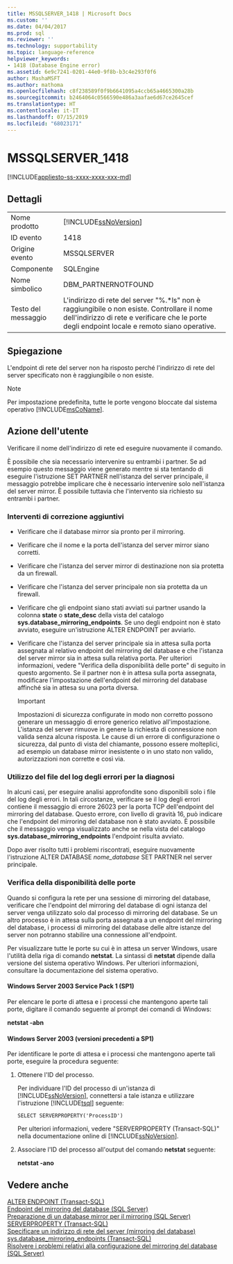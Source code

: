 ```yaml
---
title: MSSQLSERVER_1418 | Microsoft Docs
ms.custom: ''
ms.date: 04/04/2017
ms.prod: sql
ms.reviewer: ''
ms.technology: supportability
ms.topic: language-reference
helpviewer_keywords:
- 1418 (Database Engine error)
ms.assetid: 6e9c7241-0201-44e0-9f8b-b3c4e293f0f6
author: MashaMSFT
ms.author: mathoma
ms.openlocfilehash: c8f238589f0f9b6641095a4ccb65a4665300a28b
ms.sourcegitcommit: b2464064c0566590e486a3aafae6d67ce2645cef
ms.translationtype: HT
ms.contentlocale: it-IT
ms.lasthandoff: 07/15/2019
ms.locfileid: "68023171"
---
```

# <a name="mssqlserver1418"></a>MSSQLSERVER_1418
[!INCLUDE[appliesto-ss-xxxx-xxxx-xxx-md](../../includes/appliesto-ss-xxxx-xxxx-xxx-md.md)]
  
## <a name="details"></a>Dettagli  
  
|||  
|-|-|  
|Nome prodotto|[!INCLUDE[ssNoVersion](../../includes/ssnoversion-md.md)]|  
|ID evento|1418|  
|Origine evento|MSSQLSERVER|  
|Componente|SQLEngine|  
|Nome simbolico|DBM_PARTNERNOTFOUND|  
|Testo del messaggio|L'indirizzo di rete del server "%.*ls" non è raggiungibile o non esiste. Controllare il nome dell'indirizzo di rete e verificare che le porte degli endpoint locale e remoto siano operative.|  
  
## <a name="explanation"></a>Spiegazione  
L'endpoint di rete del server non ha risposto perché l'indirizzo di rete del server specificato non è raggiungibile o non esiste.  
  
> [!NOTE]  
> Per impostazione predefinita, tutte le porte vengono bloccate dal sistema operativo [!INCLUDE[msCoName](../../includes/msconame-md.md)].  
  
## <a name="user-action"></a>Azione dell'utente  
Verificare il nome dell'indirizzo di rete ed eseguire nuovamente il comando.  
  
È possibile che sia necessario intervenire su entrambi i partner. Se ad esempio questo messaggio viene generato mentre si sta tentando di eseguire l'istruzione SET PARTNER nell'istanza del server principale, il messaggio potrebbe implicare che è necessario intervenire solo nell'istanza del server mirror. È possibile tuttavia che l'intervento sia richiesto su entrambi i partner.  
  
### <a name="additional-corrective-actions"></a>Interventi di correzione aggiuntivi  
  
-   Verificare che il database mirror sia pronto per il mirroring.  
  
-   Verificare che il nome e la porta dell'istanza del server mirror siano corretti.  
  
-   Verificare che l'istanza del server mirror di destinazione non sia protetta da un firewall.  
  
-   Verificare che l'istanza del server principale non sia protetta da un firewall.  
  
-   Verificare che gli endpoint siano stati avviati sui partner usando la colonna **state** o **state_desc** della vista del catalogo **sys.database_mirroring_endpoints**. Se uno degli endpoint non è stato avviato, eseguire un'istruzione ALTER ENDPOINT per avviarlo.  
  
-   Verificare che l'istanza del server principale sia in attesa sulla porta assegnata al relativo endpoint del mirroring del database e che l'istanza del server mirror sia in attesa sulla relativa porta. Per ulteriori informazioni, vedere "Verifica della disponibilità delle porte" di seguito in questo argomento. Se il partner non è in attesa sulla porta assegnata, modificare l'impostazione dell'endpoint del mirroring del database affinché sia in attesa su una porta diversa.  
  
    > [!IMPORTANT]  
    > Impostazioni di sicurezza configurate in modo non corretto possono generare un messaggio di errore generico relativo all'impostazione. L'istanza del server rimuove in genere la richiesta di connessione non valida senza alcuna risposta. Le cause di un errore di configurazione o sicurezza, dal punto di vista del chiamante, possono essere molteplici, ad esempio un database mirror inesistente o in uno stato non valido, autorizzazioni non corrette e così via.  
  
### <a name="using-the-error-log-file-for-diagnosis"></a>Utilizzo del file del log degli errori per la diagnosi  
In alcuni casi, per eseguire analisi approfondite sono disponibili solo i file del log degli errori. In tali circostanze, verificare se il log degli errori contiene il messaggio di errore 26023 per la porta TCP dell'endpoint del mirroring del database. Questo errore, con livello di gravità 16, può indicare che l'endpoint del mirroring del database non è stato avviato. È possibile che il messaggio venga visualizzato anche se nella vista del catalogo **sys.database_mirroring_endpoints** l'endpoint risulta avviato.  
  
Dopo aver risolto tutti i problemi riscontrati, eseguire nuovamente l'istruzione ALTER DATABASE *nome_database* SET PARTNER nel server principale.  
  
### <a name="verifying-port-availability"></a>Verifica della disponibilità delle porte  
Quando si configura la rete per una sessione di mirroring del database, verificare che l'endpoint del mirroring del database di ogni istanza del server venga utilizzato solo dal processo di mirroring del database. Se un altro processo è in attesa sulla porta assegnata a un endpoint del mirroring del database, i processi di mirroring del database delle altre istanze del server non potranno stabilire una connessione all'endpoint.  
  
Per visualizzare tutte le porte su cui è in attesa un server Windows, usare l'utilità della riga di comando **netstat**. La sintassi di **netstat** dipende dalla versione del sistema operativo Windows. Per ulteriori informazioni, consultare la documentazione del sistema operativo.  
  
#### <a name="windows-server-2003-service-pack-1-sp1"></a>Windows Server 2003 Service Pack 1 (SP1)  
Per elencare le porte di attesa e i processi che mantengono aperte tali porte, digitare il comando seguente al prompt dei comandi di Windows:  
  
**netstat -abn**  
  
#### <a name="windows-server-2003-pre-sp1"></a>Windows Server 2003 (versioni precedenti a SP1)  
Per identificare le porte di attesa e i processi che mantengono aperte tali porte, eseguire la procedura seguente:  
  
1.  Ottenere l'ID del processo.  
  
    Per individuare l'ID del processo di un'istanza di [!INCLUDE[ssNoVersion](../../includes/ssnoversion-md.md)], connettersi a tale istanza e utilizzare l'istruzione [!INCLUDE[tsql](../../includes/tsql-md.md)] seguente:  
  
    ```  
    SELECT SERVERPROPERTY('ProcessID')   
    ```  
  
    Per ulteriori informazioni, vedere "SERVERPROPERTY (Transact-SQL)" nella documentazione online di [!INCLUDE[ssNoVersion](../../includes/ssnoversion-md.md)].  
  
2.  Associare l'ID del processo all'output del comando **netstat** seguente:  
  
    **netstat -ano**  
  
## <a name="see-also"></a>Vedere anche  
[ALTER ENDPOINT &#40;Transact-SQL&#41;](~/t-sql/statements/alter-endpoint-transact-sql.md)  
[Endpoint del mirroring del database &#40;SQL Server&#41;](~/database-engine/database-mirroring/the-database-mirroring-endpoint-sql-server.md)  
[Preparazione di un database mirror per il mirroring &#40;SQL Server&#41;](~/database-engine/database-mirroring/prepare-a-mirror-database-for-mirroring-sql-server.md)  
[SERVERPROPERTY &#40;Transact-SQL&#41;](~/t-sql/functions/serverproperty-transact-sql.md)  
[Specificare un indirizzo di rete del server &#40;mirroring del database&#41;](~/database-engine/database-mirroring/specify-a-server-network-address-database-mirroring.md)  
[sys.database_mirroring_endpoints &#40;Transact-SQL&#41;](~/relational-databases/system-catalog-views/sys-database-mirroring-endpoints-transact-sql.md)  
[Risolvere i problemi relativi alla configurazione del mirroring del database &#40;SQL Server&#41;](~/database-engine/database-mirroring/troubleshoot-database-mirroring-configuration-sql-server.md)  
  
